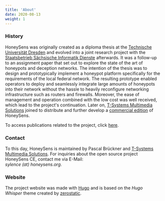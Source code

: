 ```yaml
---
title: 'About'
date: 2020-08-13
weight: 1
---
```


### History
HoneySens was originally created as a diploma thesis at the [Technische Universität Dresden](https://tu-dresden.de) and evolved into a joint research project with the [Staatsbetrieb Sächsische Informatik Dienste](https://www.sid.sachsen.de/) afterwards. It was a follow-up to an assignment paper that set out to explore the state of the art of honeypots and deception networks. The intention of the thesis was to design and prototypically implement a honeypot platform specifically for the requirements of the local federal network. The resulting prototype enabled operators to deploy and seamlessly integrate large amounts of honeypots into their network without the hassle to heavily reconfigure networking infrastructure such as routers and firewalls. Moreover, the ease of management and operation combined with the low cost was well received, which lead to the project's continuation. Later on, [T-Systems Multimedia Solutions](https://www.t-systems-mms.com/) joined to distribute and further develop a [commercial edition](https://honeysens.de/) of HoneySens.

To access publications related to the project, click [here](/misc/publications).

### Contact
To this day, HoneySens is maintained by Pascal Brückner and [T-Systems Multimedia Solutions](https://www.t-systems-mms.com/). For inquiries about the open source project HoneySens CE, contact me via E-Mail: \
 *sylence (at) honeysens.org*.

### Website
The project website was made with [Hugo](https://gohugo.io/) and is based on the *Hugo Whisper* theme created by [zerostatic](https://www.zerostatic.io/).
